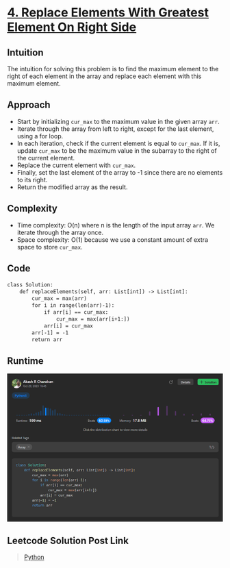 # [4. Replace Elements With Greatest Element On Right Side](https://leetcode.com/problems/replace-elements-with-greatest-element-on-right-side/)

## Intuition
The intuition for solving this problem is to find the maximum element to the right of each element in the array and replace each element with this maximum element.

## Approach
- Start by initializing `cur_max` to the maximum value in the given array `arr`.
- Iterate through the array from left to right, except for the last element, using a for loop.
- In each iteration, check if the current element is equal to `cur_max`. If it is, update `cur_max` to be the maximum value in the subarray to the right of the current element.
- Replace the current element with `cur_max`.
- Finally, set the last element of the array to -1 since there are no elements to its right.
- Return the modified array as the result.

## Complexity
- Time complexity: O(n) where n is the length of the input array `arr`. We iterate through the array once.
- Space complexity: O(1) because we use a constant amount of extra space to store `cur_max`.

## Code
```
class Solution:
    def replaceElements(self, arr: List[int]) -> List[int]:
        cur_max = max(arr)
        for i in range(len(arr)-1):
            if arr[i] == cur_max:
                cur_max = max(arr[i+1:])
            arr[i] = cur_max
        arr[-1] = -1
        return arr
```

## Runtime
![Solution](image.png)


## Leetcode Solution Post Link
> [Python](https://leetcode.com/problems/replace-elements-with-greatest-element-on-right-side/solutions/4222184/python-optimised-solution-beats-60-59/)